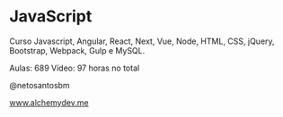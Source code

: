 # JavaScript


Curso Javascript, Angular, React, Next, Vue, Node, HTML, CSS, jQuery, Bootstrap, Webpack, Gulp e MySQL.

Aulas: 689
Vídeo: 97 horas no total


@netosantosbm

www.alchemydev.me
